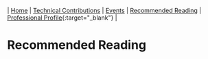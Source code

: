 | [Home](/index.md) 	| [Technical Contributions](/contributions.md) 	| [Events](/events.md) 	| [Recommended Reading](/books.md) 	| [Professional Profile](http://jaheruddin.nl){:target="_blank"} 	|


# Recommended Reading
